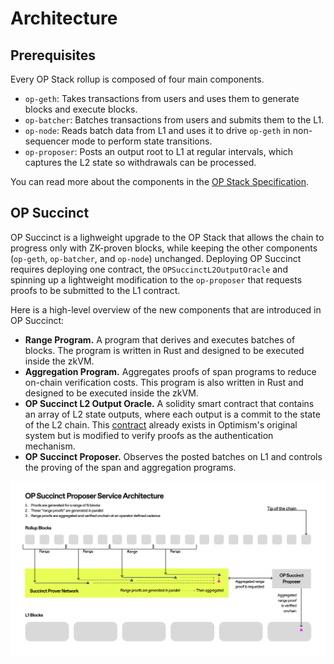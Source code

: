# Architecture

## Prerequisites

Every OP Stack rollup is composed of four main components.

- `op-geth`: Takes transactions from users and uses them to generate blocks and execute blocks.
- `op-batcher`: Batches transactions from users and submits them to the L1.
- `op-node`: Reads batch data from L1 and uses it to drive `op-geth` in non-sequencer mode to perform state transitions.
- `op-proposer`: Posts an output root to L1 at regular intervals, which captures the L2 state so withdrawals can be processed.

You can read more about the components in the [OP Stack Specification](https://specs.optimism.io/).

## OP Succinct

OP Succinct is a lighweight upgrade to the OP Stack that allows the chain to progress only with ZK-proven blocks, while keeping the other components (`op-geth`, `op-batcher`, and `op-node`) unchanged. Deploying OP Succinct requires deploying one contract, the `OPSuccinctL2OutputOracle` and spinning up a lightweight modification to the `op-proposer` that requests proofs to be submitted to the L1 contract.

Here is a high-level overview of the new components that are introduced in OP Succinct:

- **Range Program.** A program that derives and executes batches of blocks. The program is written in Rust and designed to be executed inside the zkVM.
- **Aggregation Program.** Aggregates proofs of span programs to reduce on-chain verification costs. This program is also written in Rust and designed to be executed inside the zkVM.
- **OP Succinct L2 Output Oracle.** A solidity smart contract that contains an array of L2 state outputs, where each output is a commit to the state of the L2 chain. This [contract](https://github.com/ethereum-optimism/optimism/blob/3e68cf018d8b9b474e918def32a56d1dbf028d83/packages/contracts-bedrock/src/L1/L2OutputOracle.sol) already exists in Optimism's original system but is modified to verify proofs as the authentication mechanism.
- **OP Succinct Proposer.** Observes the posted batches on L1 and controls the proving of the span and aggregation programs.


![OP Succinct Architecture](./assets/op-succinct-proposer-architecture.jpg)
